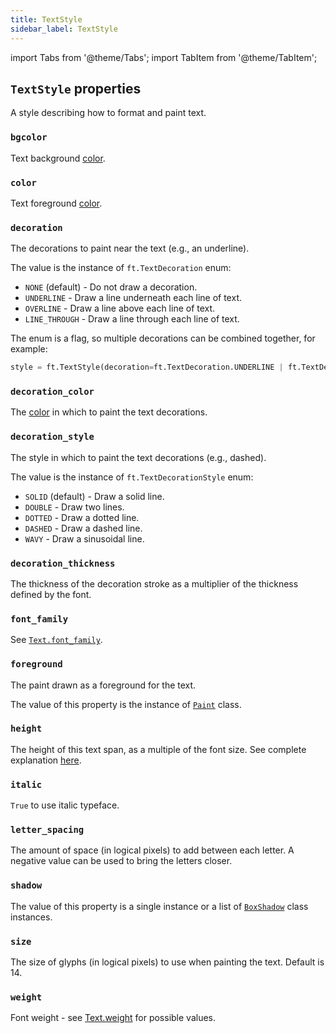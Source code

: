 ```yaml
---
title: TextStyle
sidebar_label: TextStyle
---
```

import Tabs from '@theme/Tabs';
import TabItem from '@theme/TabItem';

## `TextStyle` properties

A style describing how to format and paint text.

### `bgcolor`

Text background [color](/docs/reference/colors).

### `color`

Text foreground [color](/docs/reference/colors).

### `decoration`

The decorations to paint near the text (e.g., an underline).

The value is the instance of `ft.TextDecoration` enum:

- `NONE` (default) - Do not draw a decoration.
- `UNDERLINE` - Draw a line underneath each line of text.
- `OVERLINE` - Draw a line above each line of text.
- `LINE_THROUGH` - Draw a line through each line of text.

The enum is a flag, so multiple decorations can be combined together, for example:

```python
style = ft.TextStyle(decoration=ft.TextDecoration.UNDERLINE | ft.TextDecoration.OVERLINE)
```

### `decoration_color`

The [color](/docs/reference/colors) in which to paint the text decorations.

### `decoration_style`

The style in which to paint the text decorations (e.g., dashed).

The value is the instance of `ft.TextDecorationStyle` enum:

- `SOLID` (default) - Draw a solid line.
- `DOUBLE` - Draw two lines.
- `DOTTED` - Draw a dotted line.
- `DASHED` - Draw a dashed line.
- `WAVY` - Draw a sinusoidal line.

### `decoration_thickness`

The thickness of the decoration stroke as a multiplier of the thickness defined by the font.

### `font_family`

See [`Text.font_family`](/docs/controls/text#font_family).

### `foreground`

The paint drawn as a foreground for the text.

The value of this property is the instance of [`Paint`](/docs/reference/types/paint) class.

### `height`

The height of this text span, as a multiple of the font size.
See complete explanation [here](https://api.flutter.dev/flutter/painting/TextStyle/height.html).

### `italic`

`True` to use italic typeface.

### `letter_spacing`

The amount of space (in logical pixels) to add between each letter. A negative value can be used to bring the letters closer.

### `shadow`

The value of this property is a single instance or a list of [`BoxShadow`](/docs/reference/types/boxshadow) class instances.

### `size`

The size of glyphs (in logical pixels) to use when painting the text. Default is 14.

### `weight`

Font weight - see [Text.weight](/docs/controls/text#weight) for possible values.
